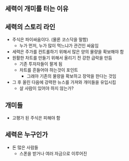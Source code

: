 ## 세력이 개미를 터는 이유

## 세력의 스토리 라인

- 주식은 파이싸움이다. (물론 코스닥을 말함)
  - 누가 먼저, 누가 많이 먹느냐가 관건인 싸움임
- 세력은 주가를 컨트롤하기 위해서 많은 양의 물량을 확보해야 함
- 원활한 차트를 만들기 위해서 올리기 전 강한 급락을 만듬
  - 기존 투자자들이 팔게 됨
  - 차트를 흔들어야 하는것이 포인트 
    - 그래야 기존의 물량을 확보하고 장악을 한다는 것임
- 그 후 올린 다음에 강력한 뉴스를 가져와 개미들을 유입시킴
  - 살 사람이 있어야 하지 않는가?

## 개미들

- 고평가 된 주식은 피해야 함



## 세력은 누구인가

- 돈 많은 사람들
  - 스폰을 받거나 여러 자금으로 이루어진 

